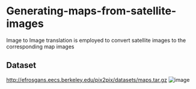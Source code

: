 # Generating-maps-from-satellite-images
Image to Image translation is employed to convert satellite images to the corresponding map images

## Dataset
http://efrosgans.eecs.berkeley.edu/pix2pix/datasets/maps.tar.gz
![image](https://user-images.githubusercontent.com/71998005/199454074-9a610fbd-9728-45ad-bf2b-e59da94c51c6.png)
